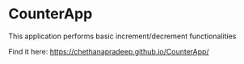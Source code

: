 # CounterApp

This application performs basic increment/decrement functionalities

Find it here: https://chethanapradeep.github.io/CounterApp/

